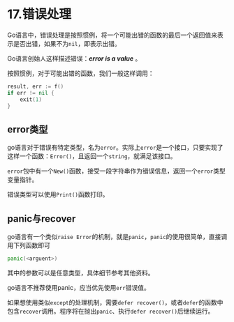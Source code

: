 # 17.错误处理

Go语言中，错误处理是按照惯例，将一个可能出错的函数的最后一个返回值来表示是否出错，如果不为`nil`，即表示出错。  

Go语言创始人这样描述错误：***error is a value*** 。  

按照惯例，对于可能出错的函数，我们一般这样调用：  

```go
result, err := f()
if err != nil {
    exit(1)
}
```

## error类型

go语言对于错误有特定类型，名为`error`。实际上`error`是一个接口，只要实现了这样一个函数：`Error()`，且返回一个`string`，就满足该接口。  

`error`包中有一个`New()`函数，接受一段字符串作为错误信息，返回一个`error`类型变量指针。  

错误类型可以使用`Print()`函数打印。  

## panic与recover

go语言有一个类似`raise Error`的机制，就是`panic`，`panic`的使用很简单，直接调用下列函数即可  
```go
panic(<arguent>)
```

其中的参数可以是任意类型，具体细节参考其他资料。  

go语言不推荐使用panic，应当优先使用`err`错误值。  

如果想使用类似`except`的处理机制，需要`defer recover()`，或者`defer`的函数中包含`recover`调用。程序将在抛出`panic`、执行`defer recover()`后继续运行。  
